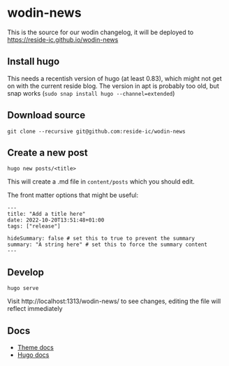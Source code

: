 # wodin-news

This is the source for our wodin changelog, it will be deployed to https://reside-ic.github.io/wodin-news

## Install hugo

This needs a recentish version of hugo (at least 0.83), which might not get on with the current reside blog. The version in apt is probably too old, but snap works (`sudo snap install hugo --channel=extended`)

## Download source

```
git clone --recursive git@github.com:reside-ic/wodin-news
```

## Create a new post

```
hugo new posts/<title>
```

This will create a .md file in `content/posts` which you should edit.

The front matter options that might be useful:

```
---
title: "Add a title here"
date: 2022-10-20T13:51:48+01:00
tags: ["release"]

hideSummary: false # set this to true to prevent the summary
summary: "A string here" # set this to force the summary content
---
```

## Develop

```
hugo serve
```

Visit http://localhost:1313/wodin-news/ to see changes, editing the file will reflect immediately

## Docs

* [Theme docs](https://github.com/adityatelange/hugo-PaperMod)
* [Hugo docs](https://gohugo.io/documentation/)
